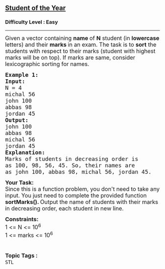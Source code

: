 <h2><a href="https://www.geeksforgeeks.org/problems/student-of-the-year/1?page=1&category=STL&sortBy=submissions">Student of the Year</a></h2><h3>Difficulty Level : Easy</h3><hr><div class="problems_problem_content__Xm_eO"><p><span style="font-size:18px">Given a vector containing <strong>name </strong>of <strong>N</strong> student (in <strong>lowercase </strong>letters) and their <strong>marks </strong>in an exam. The task is to <strong>sort</strong> the students with respect to their marks (student with highest marks will be on top). If marks are same, consider lexicographic sorting for names.</span></p>

<pre><span style="font-size:18px"><strong>Example 1: </strong>
<strong>Input:</strong>
N = 4
michal 56
john 100
abbas 98
jordan 45
<strong>Output: </strong>
john 100
abbas 98
michal 56
jordan 45
<strong>Explanation:
</strong>Marks of students in decreasing order is
as 100, 98, 56, 45. So, their names are
as john 100, abbas 98, michal 56, jordan 45.</span>
</pre>

<p><strong><span style="font-size:18px">Your Task:</span></strong><br>
<span style="font-size:18px">Since this is a function problem, you don't need to take any input. You just need to complete the provided function <strong>sortMarks(). </strong>Output the name of students with their marks in decreasing order, each student in new line.</span></p>

<p><span style="font-size:18px"><strong>Constraints:</strong><br>
1 &lt;= N &lt;= 10<sup>6</sup><br>
1 &lt;= marks &lt;= 10<sup>6</sup></span></p>
</div><br><p><span style=font-size:18px><strong>Topic Tags : </strong><br><code>STL</code>&nbsp;